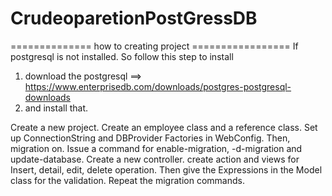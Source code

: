 # CrudeoparetionPostGressDB

============== how to creating project =================
 If postgresql is not installed. So follow this step to install
1) download the postgresql ==>  https://www.enterprisedb.com/downloads/postgres-postgresql-downloads	
2) and install that.

Create a new project.
Create an employee class and a reference class.
Set up ConnectionString and DBProvider Factories in WebConfig.
Then, migration on. Issue a command for enable-migration, -d-migration and update-database.
Create a new controller. create action and views for Insert, detail, edit, delete operation.
Then give the Expressions in the Model class for the validation.
 Repeat the migration commands.
	